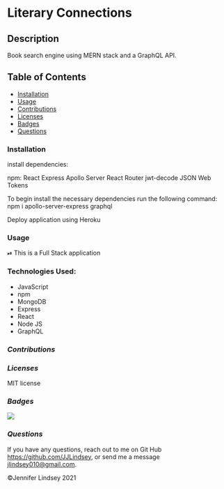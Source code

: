 # Literary Connections

## **Description**
Book search engine using MERN stack and a GraphQL API.

## **Table of Contents**
* [Installation](#installation)
* [Usage](#usage)
* [Contributions](#contributions)
* [Licenses](#licenses)
* [Badges](#Badges)
* [Questions](#questions)


### **Installation**
install dependencies:

npm:
React
Express
Apollo Server
React Router
jwt-decode
JSON Web Tokens

To begin install the necessary dependencies run the following command: npm i apollo-server-express graphql

Deploy application using Heroku

### **Usage**
⏯
This is a Full Stack application




### **Technologies Used:**

* JavaScript
* npm
* MongoDB
* Express
* React
* Node JS
* GraphQL


### *Contributions*


### *Licenses*
MIT license


### *Badges*
<img src="https://img.shields.io/badge/MIT-license-brightgreen">

### *Questions*
If you have any questions, reach out to me on Git Hub https://github.com/JJLindsey, or send me a message jlindsey010@gmail.com.


©Jennifer Lindsey 2021